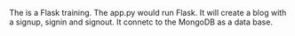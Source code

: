 The is a Flask training.
The app.py would run Flask. It will create a blog with a signup, signin and signout. It connetc to the MongoDB as a data base.
